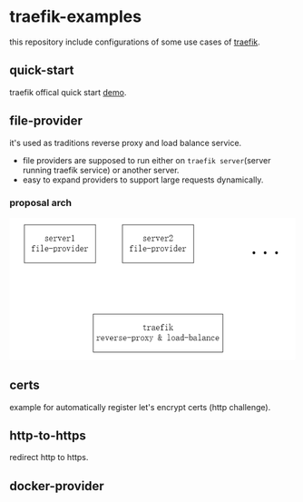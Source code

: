 # traefik-examples
this repository include configurations of some use cases of [traefik](https://traefik.io/). 

## quick-start
traefik offical quick start [demo](https://docs.traefik.io/getting-started/quick-start/).

## file-provider
it's used as traditions reverse proxy and load balance service.  
+ file providers are supposed to run either on `traefik server`(server running traefik service) or another server.
+ easy to expand providers to support large requests dynamically. 

### proposal arch
![file-provider](./assets/file-provider.png)

## certs
example for automatically register let's encrypt certs (http challenge).

## http-to-https
redirect http to https.

## docker-provider
